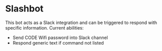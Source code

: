 # Slashbot
This bot acts as a Slack integration and can be triggered to respond with specific information.
Current abilities:
- Send CODE Wifi password into Slack channel
- Respond generic text if command not listed
